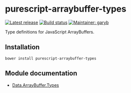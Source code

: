 # purescript-arraybuffer-types

[![Latest release](http://img.shields.io/bower/v/purescript-arraybuffer-types.svg)](https://github.com/purescript-contrib/purescript-arraybuffer-types/releases)
[![Build status](https://travis-ci.org/purescript-contrib/purescript-arraybuffer-types.svg?branch=master)](https://travis-ci.org/purescript-contrib/purescript-arraybuffer-types)
[![Maintainer: garyb](https://img.shields.io/badge/maintainer-garyb-lightgrey.svg)](http://github.com/garyb)

Type definitions for JavaScript ArrayBuffers.

## Installation

```
bower install purescript-arraybuffer-types
```

## Module documentation

- [Data.ArrayBuffer.Types](docs/Data.ArrayBuffer.Types.md)
